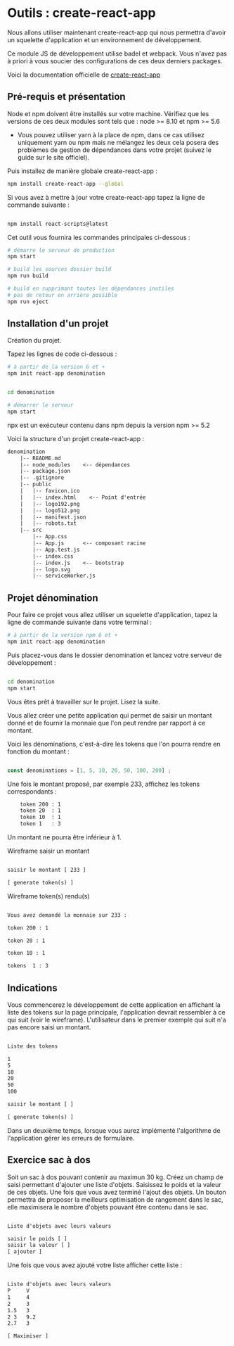 # Outils : create-react-app

Nous allons utiliser maintenant create-react-app qui nous permettra d'avoir un squelette d'application et un environnement de développement.

Ce module JS de développement utilise badel et webpack. Vous n'avez pas à priori à vous soucier des configurations de ces deux derniers packages.

Voici la documentation officielle de [create-react-app](https://create-react-app.dev/)

## Pré-requis et présentation

Node et npm doivent être installés sur votre machine. Vérifiez que les versions de ces deux modules sont tels que : node >= 8.10 et npm >= 5.6

- Vous pouvez utiliser yarn à la place de npm, dans ce cas utilisez uniquement yarn ou npm mais ne mélangez les deux cela posera des problèmes de gestion de dépendances dans votre projet (suivez le guide sur le site officiel).

Puis installez de manière globale create-react-app :

```bash
npm install create-react-app --global
```

Si vous avez à mettre à jour votre create-react-app tapez la ligne de commande suivante :

```bash

npm install react-scripts@latest

```

Cet outil vous fournira les commandes principales ci-dessous :

```bash
# démarre le serveur de production
npm start

# build les sources dossier build
npm run build

# build en supprimant toutes les dépendances inutiles
# pas de retour en arrière possible
npm run eject

```

## Installation d'un projet

Création du projet.

Tapez les lignes de code ci-dessous :

```bash
# à partir de la version 6 et +
npm init react-app denomination


cd denomination

# démarrer le serveur
npm start

```

npx est un exécuteur contenu dans npm depuis la version npm >= 5.2

Voici la structure d'un projet create-react-app :

```txt
denomination
    |-- README.md
    |-- node_modules    <-- dépendances
    |-- package.json
    |-- .gitignore
    |-- public
    |   |-- favicon.ico
    |   |-- index.html    <-- Point d'entrée
    |   |-- logo192.png
    |   |-- logo512.png
    |   |-- manifest.json
    |   |-- robots.txt
    |-- src
        |-- App.css
        |-- App.js      <-- composant racine
        |-- App.test.js
        |-- index.css
        |-- index.js    <-- bootstrap
        |-- logo.svg
        |-- serviceWorker.js
```

## Projet dénomination

Pour faire ce projet vous allez utiliser un squelette d'application, tapez la ligne de commande suivante dans votre terminal :

```bash
# à partir de la version npm 6 et +
npm init react-app denomination

```

Puis placez-vous dans le dossier denomination et lancez votre serveur de développement :

```bash

cd denomination
npm start

```

Vous êtes prêt à travailler sur le projet. Lisez la suite.

Vous allez créer une petite application qui permet de saisir un montant donné et de fournir la monnaie que l'on peut rendre par rapport à ce montant.

Voici les dénominations, c'est-à-dire les tokens que l'on pourra rendre en fonction du montant :

```js

const denominations = [1, 5, 10, 20, 50, 100, 200] ;

```

Une fois le montant proposé, par exemple 233, affichez les tokens correspondants :

```txt
    token 200 : 1
    token 20  : 1
    token 10  : 1
    token 1   : 3
```

Un montant ne pourra être inférieur à 1.

Wireframe saisir un montant

```txt

saisir le montant [ 233 ]

[ generate token(s) ]

```

Wireframe token(s) rendu(s)

```txt

Vous avez demandé la monnaie sur 233 :

token 200 : 1

token 20 : 1

token 10 : 1

tokens  1 : 3

```

## Indications

Vous commencerez le développement de cette application en affichant la liste des tokens sur la page principale, l'application devrait ressembler à ce qui suit (voir le wireframe). L'utilisateur dans le premier exemple qui suit n'a pas encore saisi un montant.

```txt

Liste des tokens

1
5
10
20
50
100

saisir le montant [ ]

[ generate token(s) ]

```

Dans un deuxième temps, lorsque vous aurez implémenté l'algorithme de l'application gérer les erreurs de formulaire.


## Exercice sac à dos

Soit un sac à dos pouvant contenir au maximun 30 kg. Créez un champ de saisi permettant d'ajouter une liste d'objets. Saisissez le poids et la valeur de ces objets. Une fois que vous avez terminé l'ajout des objets. Un bouton permettra de proposer la meilleurs optimisation de rangement dans le sac, elle maximisera le nombre d'objets pouvant être contenu dans le sac.

```txt

Liste d'objets avec leurs valeurs

saisir le poids [ ]
saisir la valeur [ ]
[ ajouter ]

```

Une fois que vous avez ajouté votre liste afficher cette liste :

```txt

Liste d'objets avec leurs valeurs
P     V
1     4
2     3
1.5   3
2 3   9.2
2.7   3

[ Maximiser ]

```


